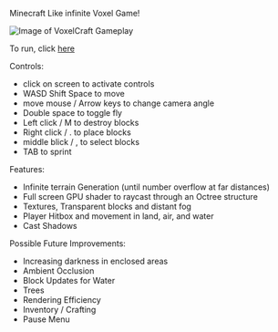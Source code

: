 Minecraft Like infinite Voxel Game!

![Image of VoxelCraft Gameplay](https://loganabel.github.io/VoxelCraft/Thumbnail.png)

To run, click [here](https://loganabel.github.io/VoxelCraft/main.html)

Controls:
 - click on screen to activate controls
 - WASD Shift Space to move
 - move mouse / Arrow keys to change camera angle
 - Double space to toggle fly
 - Left click / M to destroy blocks
 - Right click / . to place blocks
 - middle blick / , to select blocks
 - TAB to sprint

Features:
 - Infinite terrain Generation (until number overflow at far distances)
 - Full screen GPU shader to raycast through an Octree structure
 - Textures, Transparent blocks and distant fog
 - Player Hitbox and movement in land, air, and water
 - Cast Shadows

Possible Future Improvements:
 - Increasing darkness in enclosed areas
 - Ambient Occlusion
 - Block Updates for Water
 - Trees
 - Rendering Efficiency
 - Inventory / Crafting
 - Pause Menu
